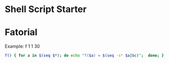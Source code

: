# Shell Script Starter

# Fatorial 
Example: f 1 1 30
```bash
f() { for a in $(seq $*); do echo "f($a) = $(seq -s* $a|bc)";  done; }
```

